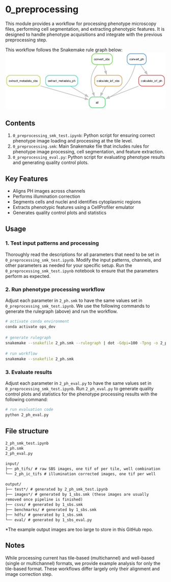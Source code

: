 # 0_preprocessing

This module provides a workflow for processing phenotype microscopy files, performing cell segmentation, and extracting phenotypic features. 
It is designed to handle phenotype acquisitions and integrate with the previous preprocessing step.

This workflow follows the Snakemake rule graph below:
![0_preprocessing_rulegraph](0_preprocessing_rulegraph.png)


## Contents

1. `0_preprocessing_smk_test.ipynb`: Python script for ensuring correct phenotype image loading and processing at the tile level.
2. `0_preprocessing.smk`: Main Snakemake file that includes rules for phenotype image processing, cell segmentation, and feature extraction.
3. `0_preprocessing_eval.py`: Python script for evaluating phenotype results and generating quality control plots.


## Key Features

- Aligns PH images across channels
- Performs illumination correction
- Segments cells and nuclei and identifies cytoplasmic regions
- Extracts phenotypic features using a CellProfiler emulator
- Generates quality control plots and statistics


## Usage


### 1. Test input patterns and processing

Thoroughly read the descriptions for all parameters that need to be set in `0_preprocessing_smk_test.ipynb`.
Modify the input patterns, channels, and other parameters as needed for your specific setup.
Run the `0_preprocessing_smk_test.ipynb` notebook to ensure that the parameters perform as expected.


### 2. Run phenotype processing workflow

Adjust each parameter in `2_ph.smk` to have the same values set in `0_preprocessing_smk_test.ipynb`.
We use the following commands to generate the rulegraph (above) and run the workflow.
```sh
# activate conda environment
conda activate ops_dev

# generate rulegraph
snakemake --snakefile 2_ph.smk --rulegraph | dot -Gdpi=100 -Tpng -o 2_ph_rulegraph.png

# run workflow
snakemake --snakefile 2_ph.smk
```

### 3. Evaluate results

Adjust each parameter in `2_ph_eval.py` to have the same values set in `0_preprocessing_smk_test.ipynb`.
Run `2_ph_eval.py` to generate quality control plots and statistics for the phenotype processing results with the following command:
```sh
# run evaluation code
python 2_ph_eval.py
```

## File structure

```
2_ph_smk_test.ipynb
2_ph.smk
2_ph_eval.py

input/
├── ph_tifs/ # raw SBS images, one tif of per tile, well combination
└── 2_ph_ic_tifs # illumination corrected images, one tif per well

output/
├── test*/ # generated by 2_ph_smk_test.ipynb
├── images*/ # generated by 1_sbs.smk (these images are usually removed once pipeline is finished)
├── csvs/ # generated by 1_sbs.smk
├── benchmarks/ # generated by 1_sbs.smk
├── hdfs/ # generated by 1_sbs.smk
└── eval/ # generated by 1_sbs_eval.py
```

*The example output images are too large to store in this GitHub repo.


## Notes

While processing current has tile-based (multichannel) and well-based (single or multichannel) formats, we provide example analysis for only the tile-based format.
These workflows differ largely only their alignment and image correction step.
